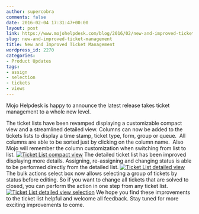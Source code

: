 ```yaml
---
author: supercobra
comments: false
date: 2016-02-04 17:31:47+00:00
layout: post
link: https://www.mojohelpdesk.com/blog/2016/02/new-and-improved-ticket-management/
slug: new-and-improved-ticket-management
title: New and Improved Ticket Management
wordpress_id: 2270
categories:
- Product Updates
tags:
- assign
- selection
- tickets
- views
---
```


Mojo Helpdesk is happy to announce the latest release takes ticket management to a whole new level.

The ticket lists have been revamped displaying a customizable compact view and a streamlined detailed view. Columns can now be added to the tickets lists to display a time stamp, ticket type, form, group or queue.  All columns are able to be sorted just by clicking on the column name.  Also Mojo will remember the column customization when switching from list to list.
[![Ticket List compact view](http://www.mojohelpdesk.com/blog/wordpress/wp-content/uploads/2016/02/new-compact-view.png)](http://www.mojohelpdesk.com/blog/wordpress/wp-content/uploads/2016/02/new-compact-view.png)
The detailed ticket list has been improved displaying more details. Assigning, re-assigning and changing status is able to be performed directly from the detailed list.
[![Ticket List detailed view](http://www.mojohelpdesk.com/blog/wordpress/wp-content/uploads/2016/02/new-detailed-view-action.png)](http://www.mojohelpdesk.com/blog/wordpress/wp-content/uploads/2016/02/new-detailed-view-action.png)
The bulk actions select box now allows selecting a group of tickets by status before editing. So if you want to change all tickets that are solved to closed, you can perform the action in one step from any ticket list.
[![Ticket List detailed view selection](http://www.mojohelpdesk.com/blog/wordpress/wp-content/uploads/2016/02/new-detailed-view-selection.png)](http://www.mojohelpdesk.com/blog/wordpress/wp-content/uploads/2016/02/new-detailed-view-selection.png)
We hope you find these improvements to the ticket list helpful and welcome all feedback. Stay tuned for more exciting improvements to come.
